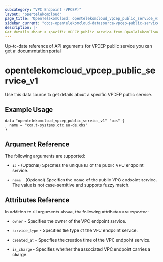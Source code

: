 ```yaml
---
subcategory: "VPC Endpoint (VPCEP)"
layout: "opentelekomcloud"
page_title: "OpenTelekomCloud: opentelekomcloud_vpcep_public_service_v1"
sidebar_current: "docs-opentelekomcloud-datasource-vpcep-public-service-v1"
description: |-
Get details about a specific VPCEP public service from OpenTelekomCloud
---
```


Up-to-date reference of API arguments for VPCEP public service you can get at
[documentation portal](https://docs.otc.t-systems.com/vpc-endpoint/api-ref/apis/apis_for_managing_vpc_endpoint_services/querying_public_vpc_endpoint_services.html)

# opentelekomcloud_vpcep_public_service_v1

Use this data source to get details about a specific VPCEP public service.

## Example Usage

```hcl
data "opentelekomcloud_vpcep_public_service_v1" "obs" {
  name = "com.t-systems.otc.eu-de.obs"
}
```

## Argument Reference

The following arguments are supported:

* `id` - (Optional) Specifies the unique ID of the public VPC endpoint service.

* `name` - (Optional) Specifies the name of the public VPC endpoint service. The value is not case-sensitive and supports fuzzy match.

## Attributes Reference

In addition to all arguments above, the following attributes are exported:

* `owner` - Specifies the owner of the VPC endpoint service.

* `service_type` - Specifies the type of the VPC endpoint service.

* `created_at` - Specifies the creation time of the VPC endpoint service.

* `is_charge` - Specifies whether the associated VPC endpoint carries a charge.
